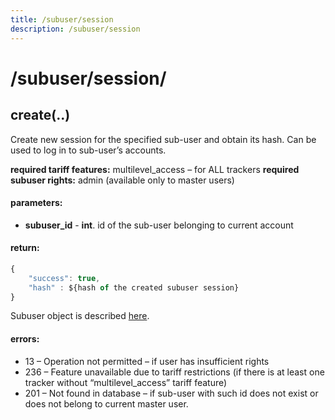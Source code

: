 ```yaml
---
title: /subuser/session
description: /subuser/session
---
```


# /subuser/session/

## create(..)

Create new session for the specified sub-user and obtain its hash. Can be used to log in to sub-user’s accounts.

**required tariff features:** multilevel_access – for ALL trackers
**required subuser rights:** admin (available only to master users)

#### parameters:
* **subuser_id** - **int**. id of the sub-user belonging to current account

#### return:
```javascript
{
    "success": true,
    "hash" : ${hash of the created subuser session}
}
```
Subuser object is described [here](./subuser.md#sub-user-object-structure).

#### errors:
*   13 – Operation not permitted – if user has insufficient rights
*   236 – Feature unavailable due to tariff restrictions (if there is at least one tracker without “multilevel_access” tariff feature)
*   201 – Not found in database – if sub-user with such id does not exist or does not belong to current master user.

